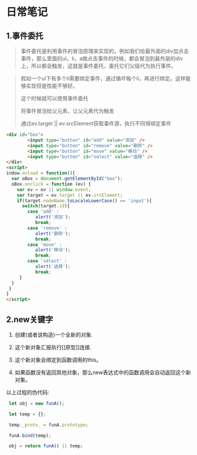 # 日常笔记

## 1.事件委托

> 事件委托是利用事件的冒泡原理来实现的，例如我们给最外面的div加点击事件，那么里面的ul，li，a做点击事件的时候，都会冒泡到最外层的div上，所以都会触发，这就是事件委托，委托它们父级代为执行事件。

> 假如一个ul下有多个li需要绑定事件，通过循坏每个li，再进行绑定。这样能够实现但是性能不够好。
>
> 这个时候就可以使用事件委托
>
> 将事件冒泡给父元素，让父元素代为触发
>
> 通过ev.target || ev.srcElement获取事件源，执行不同得绑定事件

```html
<div id="box">
        <input type="button" id="add" value="添加" />
        <input type="button" id="remove" value="删除" />
        <input type="button" id="move" value="移动" />
        <input type="button" id="select" value="选择" />
</div>
<script>
indow.onload = function(){
  var oBox = document.getElementById("box");
  oBox.onclick = function (ev) {
    var ev = ev || window.event;
    var target = ev.target || ev.srcElement;
    if(target.nodeName.toLocaleLowerCase() == 'input'){
      switch(target.id){
        case 'add' :
           alert('添加');
           break;
        case 'remove' :
           alert('删除');
           break;
        case 'move' :
           alert('移动');
           break;
        case 'select' :
           alert('选择');
           break;
     }
  }
 }            
}
</script>
```

## 2.new关键字

1. 创建(或者说构造)一个全新的对象.

2. 这个新对象汇报执行[[原型]]连接.

3. 这个新对象会绑定到函数调用的this。

4. 如果函数没有返回其他对象，那么new表达式中的函数调用会自动返回这个新对象。

 以上过程的伪代码:

```js
 let obj = new funA();

 let temp = {};

 temp._proto_ = funA.prototype;

 funA.bind(temp);

 obj = return funA() || temp;
```





